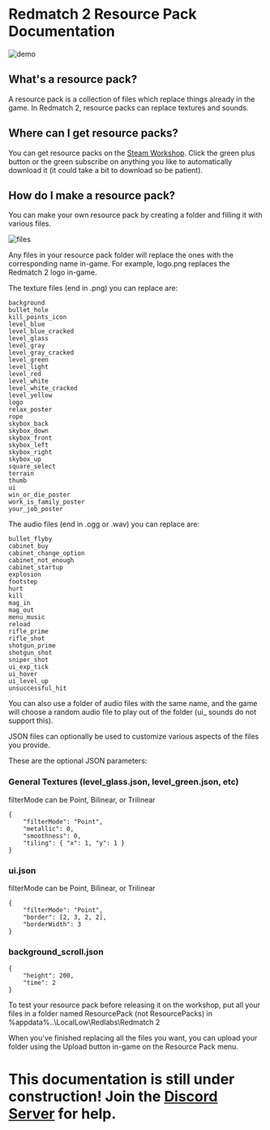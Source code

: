 # Redmatch 2 Resource Pack Documentation

![demo](/images/demo.png)

## What's a resource pack?

A resource pack is a collection of files which replace things already in the game. In Redmatch 2, resource packs can replace textures and sounds.

## Where can I get resource packs?

You can get resource packs on the [Steam Workshop](https://steamcommunity.com/app/1280770/workshop/). Click the green plus button or the green subscribe on anything you like to automatically download it (it could take a bit to download so be patient).

## How do I make a resource pack?

You can make your own resource pack by creating a folder and filling it with various files.

![files](/images/files.png)

Any files in your resource pack folder will replace the ones with the corresponding name in-game. For example, logo.png replaces the Redmatch 2 logo in-game.

The texture files (end in .png) you can replace are:

	background
	bullet_hole
	kill_points_icon
	level_blue
	level_blue_cracked
	level_glass
	level_gray
	level_gray_cracked
	level_green
	level_light
	level_red
	level_white
	level_white_cracked
	level_yellow
	logo
	relax_poster
	rope
	skybox_back
	skybox_down
	skybox_front
	skybox_left
	skybox_right
	skybox_up
	square_select
	terrain
	thumb
	ui
	win_or_die_poster
	work_is_family_poster
	your_job_poster

The audio files (end in .ogg or .wav) you can replace are:

	bullet_flyby
	cabinet_buy
	cabinet_change_option
	cabinet_not_enough
	cabinet_startup
	explosion
	footstep
	hurt
	kill
	mag_in
	mag_out
	menu_music
	reload
	rifle_prime
	rifle_shot
	shotgun_prime
	shotgun_shot
	sniper_shot
	ui_exp_tick
	ui_hover
	ui_level_up
	unsuccessful_hit

You can also use a folder of audio files with the same name, and the game will choose a random audio file to play out of the folder (ui_ sounds do not support this).

JSON files can optionally be used to customize various aspects of the files you provide.

These are the optional JSON parameters:

### General Textures (level_glass.json, level_green.json, etc)

filterMode can be Point, Bilinear, or Trilinear

	{
		"filterMode": "Point",
		"metallic": 0,
		"smoothness": 0,
		"tiling": { "x": 1, "y": 1 }
	}

### ui.json

filterMode can be Point, Bilinear, or Trilinear

	{
		"filterMode": "Point",
		"border": [2, 3, 2, 2],
		"borderWidth": 3
	}

### background_scroll.json

	{
		"height": 200,
		"time": 2
	}

To test your resource pack before releasing it on the workshop, put all your files in a folder named ResourcePack (not ResourcePacks) in %appdata%..\LocalLow\Redlabs\Redmatch 2

When you've finished replacing all the files you want, you can upload your folder using the Upload button in-game on the Resource Pack menu.

# This documentation is still under construction! Join the [Discord Server](https://rugbug.net/discord) for help.